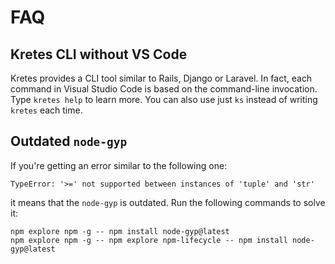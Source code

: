 # FAQ

## Kretes CLI without VS Code

Kretes provides a CLI tool similar to Rails, Django or Laravel. In fact, each command in Visual Studio Code is based
on the command-line invocation. Type `kretes help` to learn more. You can also use just `ks` instead of writing `kretes`
each time.

## Outdated `node-gyp`

If you're getting an error similar to the following one:

```
TypeError: '>=' not supported between instances of 'tuple' and 'str'
```

it means that the `node-gyp` is outdated. Run the following commands to solve it:

```
npm explore npm -g -- npm install node-gyp@latest
npm explore npm -g -- npm explore npm-lifecycle -- npm install node-gyp@latest
```
